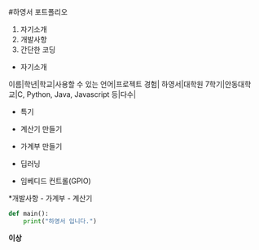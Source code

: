 #하영서 포트폴리오

1. 자기소개
2. 개발사항
3. 간단한 코딩

* 자기소개

이름|학년|학교|사용할 수 있는 언어|프로젝트 경험|
하영서|대학원 7학기|안동대학교|C, Python, Java, Javascript 등|다수|

* 특기

* 계산기 만들기
 * 가계부 만들기
  * 딥러닝
   * 임베디드 컨트롤(GPIO)

*개발사항
    - 가계부
    - 계산기

```python
def main():
    print("하영서 입니다.")
```

**이상**